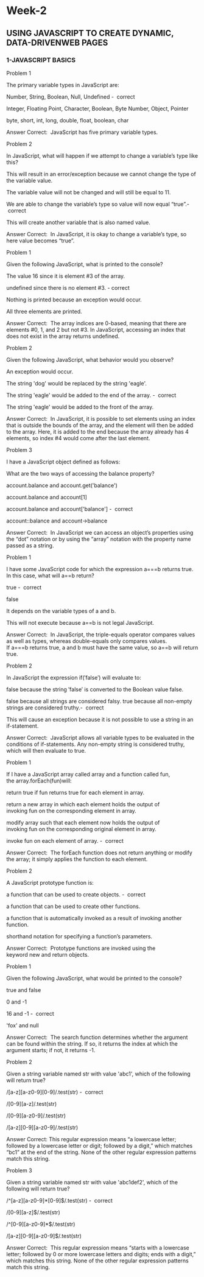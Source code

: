 
# Week-2 



## USING JAVASCRIPT TO CREATE  DYNAMIC, DATA-DRIVENWEB PAGES 
 
 
 
### 1-JAVASCRIPT BASICS



Problem 1

The primary variable types in JavaScript are:

Number, String, Boolean, Null, Undefined -  correct


Integer, Floating Point, Character, Boolean, Byte
Number, Object, Pointer


byte, short, int, long, double, float, boolean, char


Answer
Correct: 
JavaScript has five primary variable types.



Problem 2

In JavaScript, what will happen if we attempt to change a variable’s type like this? 


This will result in an error/exception because we cannot change the type of the variable value.

The variable value will not be changed and will still be equal to 11.

We are able to change the variable’s type so value will now equal “true”.-  correct

This will create another variable that is also named value.

Answer
Correct: 
In JavaScript, it is okay to change a variable’s type, so here value becomes “true”.



Problem 1

Given the following JavaScript, what is printed to the console?

The value 16 since it is element #3 of the array.

undefined since there is no element #3. - correct

Nothing is printed because an exception would occur.

All three elements are printed.

Answer
Correct: 
The array indices are 0-based, meaning that there are elements #0, 1, and 2 but not #3. In JavaScript, accessing an index that does not exist in the array returns undefined.



Problem 2

Given the following JavaScript, what behavior would you observe? 

An exception would occur.

The string 'dog' would be replaced by the string 'eagle'.

The string 'eagle' would be added to the end of the array. -  correct

The string 'eagle' would be added to the front of the array.


Answer
Correct: 
In JavaScript, it is possible to set elements using an index that is outside the bounds of the array, and the element will then be added to the array. Here, it is added to the end because the array already has 4 elements, so index #4 would come after the last element.



Problem 3

I have a JavaScript object defined as follows: 

What are the two ways of accessing the balance 
property?

account.balance and account.get('balance')

account.balance and account[1]

account.balance and account['balance'] -  correct

account::balance and account->balance

Answer
Correct: 
In JavaScript we can access an object’s properties using the “dot” notation or by using the “array” notation with the property name passed as a string.



Problem 1

I have some JavaScript code for which the expression a===b returns true. In this case, what will a==b return?

true -  correct

false

It depends on the variable types of a and b.

This will not execute because a==b is not legal JavaScript.


Answer
Correct: 
In JavaScript, the triple-equals operator compares values as well as types, whereas double-equals only compares values. If a===b returns true, a and b must have the same value, so a==b will return true.




Problem 2

In JavaScript the expression if(′false′) will evaluate to:

false because the string ′false′ is converted to the Boolean value false.

false because all strings are considered falsy.
true because all non-empty strings are considered truthy.-  correct

This will cause an exception because it is not possible to use a string in an if-statement.

Answer
Correct: 
JavaScript allows all variable types to be evaluated in the conditions of if-statements. Any non-empty string is considered truthy, which will then evaluate to true.




Problem 1 

If I have a JavaScript array called array and a function called fun, the array.forEach(fun)will:


return true if fun returns true for each element in array.

return a new array in which each element holds the output of invoking fun on the corresponding element in array.

modify array such that each element now holds the output of invoking fun on the corresponding original element in array.

invoke fun on each element of array. -  correct

Answer
Correct: 
The forEach function does not return anything or modify the array; it simply applies the function to each element.



Problem 2

A JavaScript prototype function is:

a function that can be used to create objects. -  correct

a function that can be used to create other functions.

a function that is automatically invoked as a result of invoking another function.

shorthand notation for specifying a function’s parameters.

Answer
Correct: 
Prototype functions are invoked using the keyword new and return objects.



Problem 1

Given the following JavaScript, what would be printed to the console?

true and false

0 and -1

16 and -1 -  correct

'fox' and null

Answer
Correct: 
The search function determines whether the argument can be found within the string. If so, it returns the index at which the argument starts; if not, it returns -1.




Problem 2 

Given a string variable named str with value 'abc1', which of the following will return true?

/[a-z][a-z0-9][0-9]/.test(str) -  correct

/[0-9][a-z]/.test(str)

/[0-9][a-z0-9]/.test(str)

/[a-z][0-9][a-z0-9]/.test(str)

Answer
Correct:
This regular expression means “a lowercase letter; followed by a lowercase letter or digit; followed by a digit,” which matches “bc1” at the end of the string. None of the other regular expression patterns match this string.




Problem 3

Given a string variable named str with value 'abc1def2', which of the following will return true?

/^[a-z][a-z0-9]*[0-9]$/.test(str) -  correct

/[0-9][a-z]$/.test(str)

/^[0-9][a-z0-9]*$/.test(str)

/[a-z][0-9][a-z0-9]$/.test(str)

Answer
Correct: 
This regular expression means “starts with a lowercase letter; followed by 0 or more lowercase letters and digits; ends with a digit,” which matches this string. None of the other regular expression patterns match this string.
